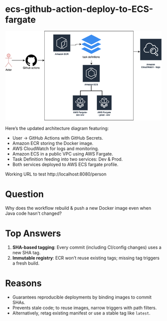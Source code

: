 # ecs-github-action-deploy-to-ECS-fargate


![AWS Architecture Diagram](/AWS-ArchitectureDiagram.png)



Here’s the updated architecture diagram featuring:

* User → GitHub Actions with GitHub Secrets.
* Amazon ECR storing the Docker image.
* AWS CloudWatch for logs and monitoring.
* Amazon ECS in a public VPC using AWS Fargate.
* Task Definition feeding into two services: Dev & Prod.
* Both services deployed to AWS ECS fargate profile.


Working URL to test
http://localhost:8080/person

# Question
Why does the workflow rebuild & push a new Docker image even when Java code hasn't changed?
# Top Answers
1. **SHA-based tagging**: Every commit (including CI/config changes) uses a new SHA tag.
2. **Immutable registry**: ECR won’t reuse existing tags; missing tag triggers a fresh build.

# Reasons
* Guarantees reproducible deployments by binding images to commit SHAs.
* Prevents stale code; to reuse images, narrow triggers with path filters.
* Alternatively, retag existing manifest or use a stable tag like `latest`.
